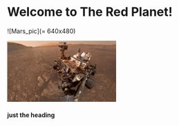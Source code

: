 # Welcome to The Red Planet!
![Mars_pic](= 640x480)

<img src="Missions_to_Mars/static/jumbotron_background.jpg" height="50%" width="50%">

<h4> just the heading</h4>
